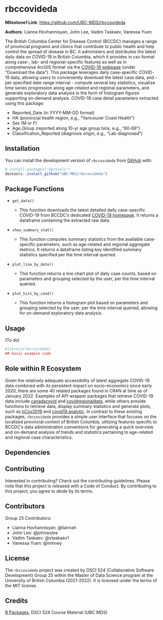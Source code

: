 
<!-- README.md is generated from README.Rmd. Please edit that file -->

# rbccovideda

<!-- badges: start -->
<!-- badges: end -->

**Milestone1 Link**: <https://github.com/UBC-MDS/rbccovideda>

**Authors**: Lianna Hovhannisyan, John Lee, Vadim Taskaev, Vanessa Yuen

The British Columbia Center for Disease Control (BCCDC) manages a range
of provincial programs and clinics that contribute to public health and
help control the spread of disease in BC. It administers and distributes
the latest daily data on COVID-19 in British Columbia, which it provides
in csv format along case-, lab- and regional-specific features as well
as in comprehensive ArcGIS format via the [COVID-19
webpage](http://www.bccdc.ca/health-info/diseases-conditions/covid-19/data)
(under “Download the data”). This package leverages daily case-specific
COVID-19 data, allowing users to conveniently download the latest case
data, and - per specified date range interval - compute several key
statistics, visualize time series progression along age-related and
regional parameters, and generate exploratory data analysis in the form
of histogram figures supporting on-demand analysis. COVID-19 case detail
parameters extracted using this package:

-   Reported_Date (in YYYY-MM-DD format)
-   HA (provincial health region, e.g., “Vancouver Coast Health”)
-   Sex (M or F)
-   Age_Group (reported along 10-yr age group bins, e.g., “60-69”)
-   Classification_Reported (diagnosis origin, e.g., “Lab-diagnosed”)

## Installation

You can install the development version of `rbccovideda` from
[GitHub](https://github.com/) with:

``` r
# install.packages("devtools")
devtools::install_github("UBC-MDS/rbccovideda")
```

## Package Functions

-   `get_data()`

    -   This function downloads the latest detailed daily case-specific
        COVID-19 from BCCDC’s dedicated [COVID-19
        homepage](http://www.bccdc.ca/health-info/diseases-conditions/covid-19/data).
        It returns a dataframe containing the extracted raw data.

-   `show_summary_stat()`

    -   This function computes summary statistics from the available
        case-specific parameters, such as age-related and regional
        aggregate metrics. It returns a dataframe listing key identified
        summary statistics specified per the time interval queried.

-   `plot_line_by_date()`

    -   This function returns a line chart plot of daily case counts,
        based on parameters and grouping selected by the user, per the
        time interval queried.

-   `plot_hist_by_cond()`

    -   This function returns a histogram plot based on parameters and
        grouping selected by the user, per the time interval queried,
        allowing for on-demand exploratory data analysis.

## Usage

(To do)

``` r
#library(rbccovideda)
## basic example code
```

## **Role within R Ecosystem**

Given the relatively adequate accessibility of latest aggregate COVID-19
data combined with its persistent impact on socio-economics since early
2020, there are some 40 related packages found in CRAN at time as of
January 2022. Examples of API wrapper packages that retrieve COVID-19
data include [canadacovid](https://github.com/taylordunn/canadacovid)
and
[covidregionaldata](https://github.com/epiforecasts/covidregionaldata/),
while others provide functions to retrieve data, display summary
statistics and generate plots, such as
[nCov2019](https://github.com/YuLab-SMU/nCov2019) and
[covid19.analytic](https://github.com/mponce0/covid19.analytic). In
contrast to these existing packages, `rbccovideda` provides a simple
user interface that focuses on the localized provincial context of
British Columbia, utilizing features specific to BCCDC’s data
administration conventions for generating a quick overview and on-demand
analysis of trends and statistics pertaining to age-related and regional
case characteristics.

## Dependencies

## Contributing

Interested in contributing? Check out the contributing guidelines.
Please note that this project is released with a Code of Conduct. By
contributing to this project, you agree to abide by its terms.

## Contributors

Group 25 Contributors:

-   Lianna Hovhannisyan: @liannah
-   John Lee: @johnwslee
-   Vadim Taskaev: @vtaskaev1
-   Vanessa Yuen: @imtvwy

## License

The `rbccovideda` project was created by DSCI 524 (Collaborative
Software Development) Group 25 within the Master of Data Science program
at the University of British Columbia (2021-2022). It is licensed under
the terms of the MIT license.

## Credits

[R Packages](https://r-pkgs.org/), DSCI 524 Course Material (UBC MDS)
